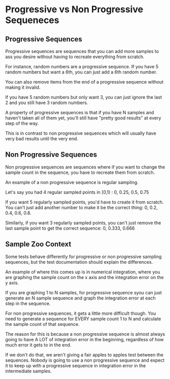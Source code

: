 # Progressive vs Non Progressive Sequeneces

## Progressive Sequences

Progressive sequences are sequences that you can add more samples to ass you desire without having to recreate everything from scratch.

For instance, random numbers are a progressive sequence.  If you have 5 random numbers but want a 6th, you can just add a 6th random number.

You can also remove items from the end of a progressive sequence without making it invalid.

If you have 5 random numbers but only want 3, you can just ignore the last 2 and you still have 3 random numbers.

A property of progressive sequences is that if you have N samples and haven't taken all of them yet, you'll still have "pretty good results" at every step of the way.

This is in contrast to non progressive sequences which will usually have very bad results until the very end.

## Non Progressive Sequences

Non progressive sequences are sequences where if you want to change the sample count in the sequence, you have to recreate them from scratch.

An example of a non progressive sequence is regular sampling.

Let's say you had 4 regular sampled points in [0,1) : 0, 0.25, 0.5, 0.75

If you want 5 regularly sampled points, you'd have to create it from scratch.  You can't just add another number to make it be the correct thing:  0, 0.2, 0.4, 0.6, 0.8.

Similarly, if you want 3 regularly sampled points, you can't just remove the last sample point to get the correct sequence: 0, 0.333, 0.666

## Sample Zoo Context

Some tests behave differently for progressive or non progressive sampling sequences, but the test documentation should explain the differences.

An example of where this comes up is in numerical integration, where you are graphing the sample count on the x axis and the integration error on the y axis.

If you are graphing 1 to N samples, for progressive sequence syou can just generate an N sample sequence and graph the integration error at each step in the sequence.

For non progressive sequences, it gets a little more difficult though.  You need to generate a sequence for EVERY sample count 1 to N and calculate the sample count of that sequence.

The reason for this is because a non progressive sequence is almost always going to have A LOT of integration error in the beginning, regardless of how much error it gets to in the end.

If we don't do that, we aren't giving a fair apples to apples test between the sequences.  Nobody is going to use a non progressive sequence and expect it to keep up with a progressive sequence in integration error in the intermediate samples.